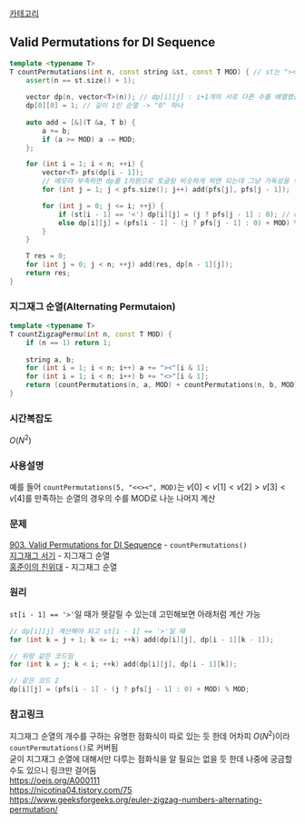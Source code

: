 [카테고리](/README.md)
## Valid Permutations for DI Sequence
```cpp
template <typename T>
T countPermutations(int n, const string &st, const T MOD) { // st는 "><<><<"처럼 부등호로만 이루어져있어야 됨
    assert(n == st.size() + 1);
    
    vector dp(n, vector<T>(n)); // dp[i][j] : i+1개의 서로 다른 수를 배열했을 때 마지막 숫자가 j(0-based)인 경우의 수
    dp[0][0] = 1; // 길이 1인 순열 -> "0" 하나
    
    auto add = [&](T &a, T b) {
        a += b;
        if (a >= MOD) a -= MOD;
    };

    for (int i = 1; i < n; ++i) {
        vector<T> pfs(dp[i - 1]);
        // 메모리 부족하면 dp를 1차원으로 토글링 비슷하게 하면 되는데 그냥 가독성을 위해 2차원으로 짰음
        for (int j = 1; j < pfs.size(); j++) add(pfs[j], pfs[j - 1]);

        for (int j = 0; j <= i; ++j) {
            if (st[i - 1] == '<') dp[i][j] = (j ? pfs[j - 1] : 0); // dp[i - 1][0] + ... + dp[i - 1][j - 1]
            else dp[i][j] = (pfs[i - 1] - (j ? pfs[j - 1] : 0) + MOD) % MOD; // dp[i - 1][j] + ... + dp[i - 1][i - 1]
        }
    }

    T res = 0;
    for (int j = 0; j < n; ++j) add(res, dp[n - 1][j]);
    return res;
}
```
### 지그재그 순열(Alternating Permutaion)
```cpp
template <typename T>
T countZigzagPermu(int n, const T MOD) {
    if (n == 1) return 1;
    
    string a, b;
    for (int i = 1; i < n; i++) a += "><"[i & 1];
    for (int i = 1; i < n; i++) b += "<>"[i & 1];
    return (countPermutations(n, a, MOD) + countPermutations(n, b, MOD)) % MOD;
}
```
### 시간복잡도
$O(N^2)$   

### 사용설명
예를 들어 `countPermutations(5, "<<><", MOD)`는 $v[0] \lt v[1] \lt v[2] \gt v[3] \lt v[4]$를 만족하는 순열의 경우의 수를 MOD로 나눈 나머지 계산   

### 문제
[903. Valid Permutations for DI Sequence](https://leetcode.com/problems/valid-permutations-for-di-sequence/description/) - `countPermutations()`   
[지그재그 서기](https://www.acmicpc.net/problem/1146) - 지그재그 순열   
[홍준이의 친위대](https://www.acmicpc.net/problem/3948) - 지그재그 순열   

### 원리
`st[i - 1] == '>'`일 때가 헷갈릴 수 있는데 고민해보면 아래처럼 계산 가능   
```cpp
// dp[i][j] 계산해야 되고 st[i - 1] == '>'일 때
for (int k = j + 1; k <= i; ++k) add(dp[i][j], dp[i - 1][k - 1]);

// 위랑 같은 코드임
for (int k = j; k < i; ++k) add(dp[i][j], dp[i - 1][k]);

// 같은 코드 2
dp[i][j] = (pfs[i - 1] - (j ? pfs[j - 1] : 0) + MOD) % MOD;
```

### 참고링크
지그재그 순열의 개수를 구하는 유명한 점화식이 따로 있는 듯 한데 어차피 $O(N^2)$이라 `countPermutations()`로 커버됨   
굳이 지그재그 순열에 대해서만 다루는 점화식을 알 필요는 없을 듯 한데 나중에 궁금할 수도 있으니 링크만 걸어둠   
https://oeis.org/A000111   
https://nicotina04.tistory.com/75   
https://www.geeksforgeeks.org/euler-zigzag-numbers-alternating-permutation/   